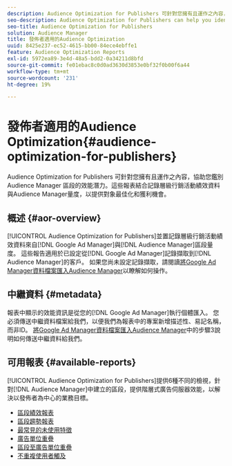 ```yaml
---
description: Audience Optimization for Publishers 可針對您擁有且運作之內容，協助您鑑別 Audience Manager 區段的效能潛力。這些報表結合記錄層級行銷活動績效資料與Audience Manager量度，以提供對象最佳化和獲利機會。
seo-description: Audience Optimization for Publishers can help you identify potential performance opportunities for Audience Manager segments on your owned and operated content. These reports combine log-level campaign performance data with Audience Manager metrics to inform audience optimizations and monetization opportunities.
seo-title: Audience Optimization for Publishers
solution: Audience Manager
title: 發佈者適用的Audience Optimization
uuid: 8425e237-ec52-4615-bb00-84ece4ebffe1
feature: Audience Optimization Reports
exl-id: 5972ea89-3e4d-48a5-bdd2-0a34211d8bfd
source-git-commit: fe01ebac8c0d0ad3630d3853e0bf32f0b00f6a44
workflow-type: tm+mt
source-wordcount: '231'
ht-degree: 19%

---
```


# 發佈者適用的Audience Optimization{#audience-optimization-for-publishers}

Audience Optimization for Publishers 可針對您擁有且運作之內容，協助您鑑別 Audience Manager 區段的效能潛力。這些報表結合記錄層級行銷活動績效資料與Audience Manager量度，以提供對象最佳化和獲利機會。

## 概述 {#aor-overview}

[!UICONTROL Audience Optimization for Publishers]並置記錄層級行銷活動績效資料來自[!DNL Google Ad Manager]與[!DNL Audience Manager]區段量度。 這些報告適用於已設定從[!DNL Google Ad Manager]記錄擷取到[!DNL Audience Manager]的客戶。 如果您尚未設定記錄擷取，請閱讀[將Google Ad Manager資料檔案匯入Audience Manager](import-dfp.md)以瞭解如何操作。

## 中繼資料 {#metadata}

報表中顯示的效能資訊是從您的[!DNL Google Ad Manager]執行個體匯入。 您必須傳送中繼資料檔案給我們，以便我們為報表中的專案新增描述性、易記名稱，而非ID。 [將Google Ad Manager資料檔案匯入Audience Manager](../../../reporting/audience-optimization-reports/aor-publishers/import-dfp.md)中的步驟3說明如何傳送中繼資料給我們。

## 可用報表 {#available-reports}

[!UICONTROL Audience Optimization for Publishers]提供6種不同的檢視，針對[!DNL Audience Manager]中建立的區段，提供階層式廣告伺服器效能，以解決以發佈者為中心的業務目標。

+ [區段績效報表](publisher-segment-performance.md)
+ [區段趨勢報表](publisher-segment-trends.md)
+ [最常見的未使用特徵](publisher-top-unused-traits.md)
+ [廣告單位重疊](publisher-ad-unit-overlap.md)
+ [區段至廣告單位重疊](publisher-segment-ad-unit-overlap.md)
+ [不重複使用者觸及](publisher-unique-reach.md)
